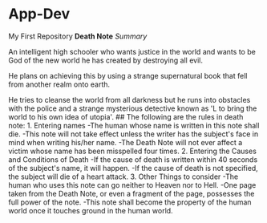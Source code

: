# App-Dev
My First Repository
**Death Note**
*Summary*
<p> An intelligent high schooler who wants justice in the world and wants to be God of the new world he has created by destroying all evil. 
<p>He plans on achieving this by using a strange supernatural book that fell from another realm onto earth. 
<p>He tries to cleanse the world from all darkness but he runs into obstacles with the police and a strange mysterious detective known as 'L to bring the world to his own idea of utopia'.
## The following are the rules in death note:
  1. Entering names
      -The human whose name is written in this note shall die. 
      -This note will not take effect unless the writer has the subject's face in mind when writing his/her name.
      -The Death Note will not ever affect a victim whose name has been misspelled four times.
  2. Entering the Causes and Conditions of Death
      -If the cause of death is written within 40 seconds of the subject's name, it will happen.
      -If the cause of death is not specified, the subject will die of a heart attack.
  3. Other Things to consider
      -The human who uses this note can go neither to Heaven nor to Hell.
      -One page taken from the Death Note, or even a fragment of the page, possesses the full power of the note.
      -This note shall become the property of the human world once it touches ground in the human world.
  


